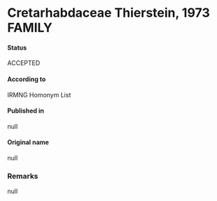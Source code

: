 Cretarhabdaceae Thierstein, 1973 FAMILY
=======

#### Status
ACCEPTED

#### According to
IRMNG Homonym List

#### Published in
null

#### Original name
null

### Remarks
null